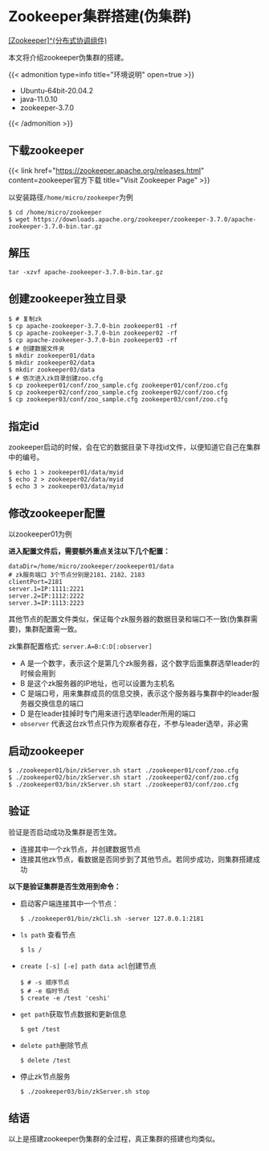# Zookeeper集群搭建(伪集群)


[[Zookeeper]^(分布式协调组件)](https://zookeeper.apache.org)

本文将介绍zookeeper伪集群的搭建。

<!--more-->

{{< admonition type=info title="环境说明" open=true >}}

- Ubuntu-64bit-20.04.2
- java-11.0.10
- zookeeper-3.7.0

{{< /admonition >}}

## 下载zookeeper

{{< link href="https://zookeeper.apache.org/releases.html" content=zookeeper官方下载  title="Visit Zookeeper Page" >}} 

以安装路径`/home/micro/zookeeper`为例

```shell
$ cd /home/micro/zookeeper
$ wget https://downloads.apache.org/zookeeper/zookeeper-3.7.0/apache-zookeeper-3.7.0-bin.tar.gz
```

## 解压

```shell
tar -xzvf apache-zookeeper-3.7.0-bin.tar.gz
```

## 创建zookeeper独立目录

```shell
$ # 复制zk
$ cp apache-zookeeper-3.7.0-bin zookeeper01 -rf
$ cp apache-zookeeper-3.7.0-bin zookeeper02 -rf
$ cp apache-zookeeper-3.7.0-bin zookeeper03 -rf
$ # 创建数据文件夹
$ mkdir zookeeper01/data
$ mkdir zookeeper02/data
$ mkdir zookeeper03/data
$ # 依次进入zk目录创建zoo.cfg
$ cp zookeeper01/conf/zoo_sample.cfg zookeeper01/conf/zoo.cfg
$ cp zookeeper02/conf/zoo_sample.cfg zookeeper02/conf/zoo.cfg
$ cp zookeeper03/conf/zoo_sample.cfg zookeeper03/conf/zoo.cfg
```

## 指定id

zookeeper启动的时候，会在它的数据目录下寻找id文件，以便知道它自己在集群中的编号。

```shell
$ echo 1 > zookeeper01/data/myid
$ echo 2 > zookeeper02/data/myid
$ echo 3 > zookeeper03/data/myid
```

## 修改zookeeper配置

以zookeeper01为例

**进入配置文件后，需要额外重点关注以下几个配置：**

```properties
dataDir=/home/micro/zookeeper/zookeeper01/data
# zk服务端口 3个节点分别是2181、2182、2183
clientPort=2181
server.1=IP:1111:2221
server.2=IP:1112:2222
server.3=IP:1113:2223
```

其他节点的配置文件类似，保证每个zk服务器的数据目录和端口不一致(伪集群需要)，集群配置需一致。

zk集群配置格式: `server.A=B:C:D[:observer]`

- A 是一个数字，表示这个是第几个zk服务器，这个数字后面集群选举leader的时候会用到
- B 是这个zk服务器的IP地址，也可以设置为主机名
- C 是端口号，用来集群成员的信息交换，表示这个服务器与集群中的leader服务器交换信息的端口
- D 是在leader挂掉时专门用来进行选举leader所用的端口
- `observer` 代表这台zk节点只作为观察者存在，不参与leader选举，非必需

## 启动zookeeper

```shell
$ ./zookeeper01/bin/zkServer.sh start ./zookeeper01/conf/zoo.cfg
$ ./zookeeper02/bin/zkServer.sh start ./zookeeper02/conf/zoo.cfg
$ ./zookeeper03/bin/zkServer.sh start ./zookeeper03/conf/zoo.cfg
```

## 验证

验证是否启动成功及集群是否生效。

- 连接其中一个zk节点，并创建数据节点
- 连接其他zk节点，看数据是否同步到了其他节点。若同步成功，则集群搭建成功

**以下是验证集群是否生效用到命令：**

- 启动客户端连接其中一个节点：

  ```shell
  $ ./zookeeper01/bin/zkCli.sh -server 127.0.0.1:2181
  ```

- `ls path` 查看节点

  ```shell
  $ ls /
  ```

- `create [-s] [-e] path data acl`创建节点

  ```shell
  $ # -s 顺序节点
  $ # -e 临时节点
  $ create -e /test 'ceshi'
  ```

- `get path`获取节点数据和更新信息

  ```shell
  $ get /test
  ```

- `delete path`删除节点

  ```shell
  $ delete /test
  ```

- 停止zk节点服务

  ```shell
  $ ./zookeeper03/bin/zkServer.sh stop
  ```

## 结语

以上是搭建zookeeper伪集群的全过程，真正集群的搭建也均类似。
